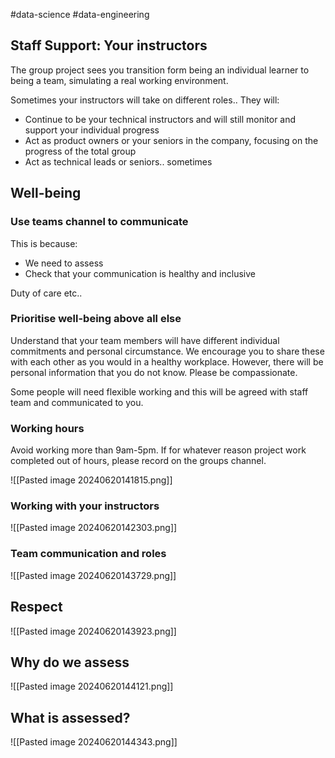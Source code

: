 #data-science #data-engineering 
 
## Staff Support: Your instructors
The group project sees you transition form being an individual learner to being a team, simulating a real working environment.

Sometimes your instructors will take on different roles..
They will:
- Continue to be your technical instructors and will still monitor and support your individual progress
- Act as product owners or your seniors in the company, focusing on the progress of the total group
- Act as technical leads or seniors.. sometimes


## Well-being

### Use teams channel to communicate
This is because:
- We need to assess
- Check that your communication is healthy and inclusive

Duty of care etc..

### Prioritise well-being above all else

Understand that your team members will have different individual commitments and personal circumstance.
We encourage you to share these with each other as you would in a healthy workplace.
However, there will be personal information that you do not know.
Please be compassionate.

Some people will need flexible working and this will be agreed with staff team and communicated to you.

### Working hours

Avoid working more than 9am-5pm. If for whatever reason project work completed out of hours, please record on the groups channel.

![[Pasted image 20240620141815.png]]

### Working with your instructors
![[Pasted image 20240620142303.png]]
### Team communication and roles

![[Pasted image 20240620143729.png]]

## Respect
![[Pasted image 20240620143923.png]]

## Why do we assess
![[Pasted image 20240620144121.png]]
## What is assessed?
![[Pasted image 20240620144343.png]]